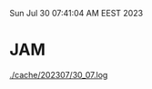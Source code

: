 Sun Jul 30 07:41:04 AM EEST 2023
# JAM
<a href='./cache/202307/30_07.log'>./cache/202307/30_07.log</a>
